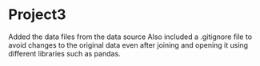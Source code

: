 # Project3
Added the data files from the data source
Also included a .gitignore file to avoid changes to the original data even after joining and opening it using different libraries such as pandas.
